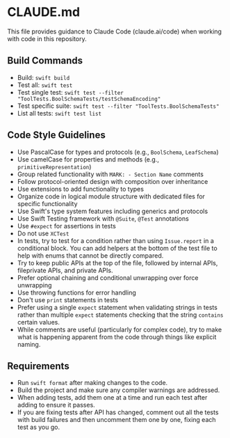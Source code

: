 # CLAUDE.md

This file provides guidance to Claude Code (claude.ai/code) when working with code in this repository.

## Build Commands
- Build: `swift build`
- Test all: `swift test`
- Test single test: `swift test --filter "ToolTests.BoolSchemaTests/testSchemaEncoding"`
- Test specific suite: `swift test --filter "ToolTests.BoolSchemaTests"`
- List all tests: `swift test list`

## Code Style Guidelines
- Use PascalCase for types and protocols (e.g., `BoolSchema`, `LeafSchema`)
- Use camelCase for properties and methods (e.g., `primitiveRepresentation`)
- Group related functionality with `MARK: - Section Name` comments
- Follow protocol-oriented design with composition over inheritance
- Use extensions to add functionality to types
- Organize code in logical module structure with dedicated files for specific functionality
- Use Swift's type system features including generics and protocols
- Use Swift Testing framework with `@Suite`, `@Test` annotations
- Use `#expect` for assertions in tests
- Do not use `XCTest`
- In tests, try to test for a condition rather than using `Issue.report` in a conditional block. You can add helpers at the bottom of the test file to help with enums that cannot be directly compared.
- Try to keep public APIs at the top of the file, followed by internal APIs, fileprivate APIs, and private APIs.
- Prefer optional chaining and conditional unwrapping over force unwrapping
- Use throwing functions for error handling
- Don't use `print` statements in tests
- Prefer using a single `expect` statement when validating strings in tests rather than multiple `expect` statements checking that the string `contains` certain values.
- While comments are useful (particularly for complex code), try to make what is happening apparent from the code through things like explicit naming.

## Requirements
- Run `swift format` after making changes to the code.
- Build the project and make sure any compiler warnings are addressed.
- When adding tests, add them one at a time and run each test after adding to ensure it passes.
- If you are fixing tests after API has changed, comment out all the tests with build failures and then uncomment them one by one, fixing each test as you go.
